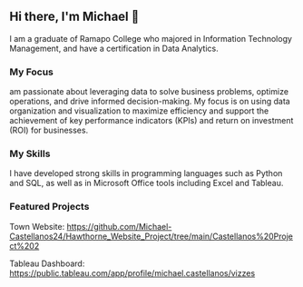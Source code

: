 ## Hi there, I'm Michael 👋

I am a graduate of Ramapo College who majored in Information Technology Management, and have a certification in Data Analytics.

### My Focus 

am passionate about leveraging data to solve business problems, optimize operations, and drive informed decision-making. My focus is on using data organization and visualization to maximize efficiency and support the achievement of key performance indicators (KPIs) and return on investment (ROI) for businesses.

### My Skills

I have developed strong skills in programming languages such as Python and SQL, as well as in Microsoft Office tools including Excel and Tableau.

### Featured Projects

  Town Website: https://github.com/Michael-Castellanos24/Hawthorne_Website_Project/tree/main/Castellanos%20Project%202
  
  Tableau Dashboard: https://public.tableau.com/app/profile/michael.castellanos/vizzes
